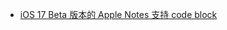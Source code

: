 - [iOS 17 Beta 版本的 Apple Notes 支持 code block](https://x.com/astraorsa/status/1703595038373204101?s=20)